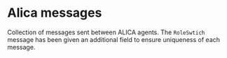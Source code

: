 # Alica messages

Collection of messages sent between ALICA agents.
The `RoleSwtich` message has been given an additional field to ensure uniqueness of each message.